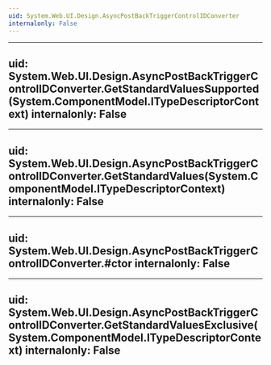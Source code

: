 ```yaml
---
uid: System.Web.UI.Design.AsyncPostBackTriggerControlIDConverter
internalonly: False
---
```


---
uid: System.Web.UI.Design.AsyncPostBackTriggerControlIDConverter.GetStandardValuesSupported(System.ComponentModel.ITypeDescriptorContext)
internalonly: False
---

---
uid: System.Web.UI.Design.AsyncPostBackTriggerControlIDConverter.GetStandardValues(System.ComponentModel.ITypeDescriptorContext)
internalonly: False
---

---
uid: System.Web.UI.Design.AsyncPostBackTriggerControlIDConverter.#ctor
internalonly: False
---

---
uid: System.Web.UI.Design.AsyncPostBackTriggerControlIDConverter.GetStandardValuesExclusive(System.ComponentModel.ITypeDescriptorContext)
internalonly: False
---
